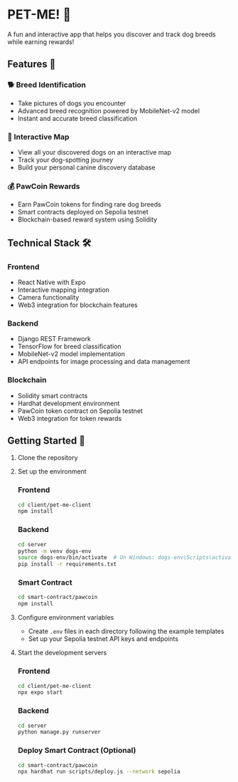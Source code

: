 # PET-ME! 🐾

A fun and interactive app that helps you discover and track dog breeds while earning rewards!

## Features 🌟

### 🐕 Breed Identification
- Take pictures of dogs you encounter
- Advanced breed recognition powered by MobileNet-v2 model
- Instant and accurate breed classification

### 📍 Interactive Map
- View all your discovered dogs on an interactive map
- Track your dog-spotting journey
- Build your personal canine discovery database

### 💰 PawCoin Rewards
- Earn PawCoin tokens for finding rare dog breeds
- Smart contracts deployed on Sepolia testnet
- Blockchain-based reward system using Solidity

## Technical Stack 🛠

### Frontend
- React Native with Expo
- Interactive mapping integration
- Camera functionality
- Web3 integration for blockchain features

### Backend
- Django REST Framework
- TensorFlow for breed classification
- MobileNet-v2 model implementation
- API endpoints for image processing and data management

### Blockchain
- Solidity smart contracts
- Hardhat development environment
- PawCoin token contract on Sepolia testnet
- Web3 integration for token rewards

## Getting Started 🚀

1. Clone the repository

2. Set up the environment

   ### Frontend
   ```bash
   cd client/pet-me-client
   npm install
   ```

   ### Backend
   ```bash
   cd server
   python -m venv dogs-env
   source dogs-env/bin/activate  # On Windows: dogs-env\Scripts\activate
   pip install -r requirements.txt
   ```

   ### Smart Contract
   ```bash
   cd smart-contract/pawcoin
   npm install
   ```

3. Configure environment variables
   - Create `.env` files in each directory following the example templates
   - Set up your Sepolia testnet API keys and endpoints

4. Start the development servers

   ### Frontend
   ```bash
   cd client/pet-me-client
   npx expo start
   ```

   ### Backend
   ```bash
   cd server
   python manage.py runserver
   ```

   ### Deploy Smart Contract (Optional)
   ```bash
   cd smart-contract/pawcoin
   npx hardhat run scripts/deploy.js --network sepolia
   ```
